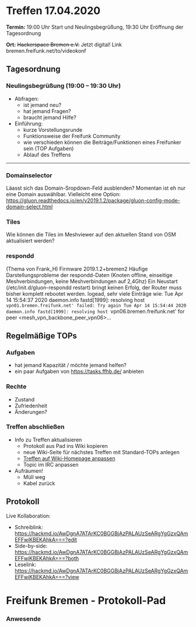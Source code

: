 
# Treffen 17.04.2020

**Termin:** 19:00 Uhr Start und Neulingsbegrüßung, 19:30 Uhr Eröffnung der Tagesordnung

**Ort:** ~~Hackerspace Bremen e.V.~~ Jetzt digital! Link bremen.freifunk.net/to/videokonf

## Tagesordnung
### Neulingsbegrüßung (19:00 – 19:30 Uhr)

- Abfragen:
    - ist jemand neu?
    - hat jemand Fragen?
    - braucht jemand Hilfe?
- Einführung:
    - kurze Vorstellungsrunde
    - Funktionsweise der Freifunk Community
    - wie verschieden können die Beiträge/Funktionen eines Freifunker sein (TOP Aufgaben)
    - Ablauf des Treffens

---

### Domainselector
Läasst sich das Domain-Sropdown-Feld ausblenden?
Momentan ist eh nur eine Domain auswählbar.
Vielleicht eine Option: https://gluon.readthedocs.io/en/v2019.1.2/package/gluon-config-mode-domain-select.html

### Tiles
Wie können die Tiles im Meshviewer auf den aktuellen Stand von OSM aktualisiert werden?

### respondd
(Thema von Frank_H) Firmware 2019.1.2+bremen2
Häufige Darstellungsprobleme der respondd-Daten (Knoten offline, einseitige Meshverbindungen, keine Meshverbindungen auf 2,4Ghz)
Ein Neustart (/etc/init.d/gluon-respondd restart) bringt keinen Erfolg, der Router muss bisher komplett rebootet werden.
logead, sehr viele Einträge wie:
Tue Apr 14 15:54:37 2020 daemon.info fastd[1999]: resolving host `vpn01.bremen.freifunk.net' failed: Try again
Tue Apr 14 15:54:44 2020 daemon.info fastd[1999]: resolving host `vpn06.bremen.freifunk.net' for peer <mesh_vpn_backbone_peer_vpn06>...



## Regelmäßige TOPs
### Aufgaben

- hat jemand Kapazität / möchte jemand helfen?
- ein paar Aufgaben von https://tasks.ffhb.de/ anbieten

### Rechte

- Zustand
- Zufriedenheit
- Änderungen?

### Treffen abschließen

- Info zu Treffen aktualisieren
  - Protokoll aus Pad ins Wiki kopieren
  - neue Wiki-Seite für nächstes Treffen mit Standard-TOPs anlegen
  - [Treffen auf Wiki-Homepage anpassen](https://wiki.bremen.freifunk.net/Home)
  - Topic im IRC anpassen
- Aufräumen!
  - Müll weg
  - Kabel zurück

## Protokoll

Live Kollaboration:

* Schreiblink: https://hackmd.io/AwDgnA7ATArKC0BGGBjAzPALAUzSeARgYgGzxQAmEFFwiKBEKAhkA===?edit
* Side-by-side: https://hackmd.io/AwDgnA7ATArKC0BGGBjAzPALAUzSeARgYgGzxQAmEFFwiKBEKAhkA===?both
* Leselink: https://hackmd.io/AwDgnA7ATArKC0BGGBjAzPALAUzSeARgYgGzxQAmEFFwiKBEKAhkA===?view

# Freifunk Bremen - Protokoll-Pad

### Anwesende